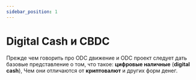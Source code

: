 ```yaml
---
sidebar_position: 1
---
```


# Digital Cash и CBDC

Прежде чем говорить про 
ODC движение
и
ODC проект
следует дать базовые представление о том, что такое:
**цифровые наличные** (**digital cash**),
Чем они отличаются от **криптовалют** и других форм денег.



